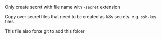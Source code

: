 Only create secret with file name with `-secret` extension

Copy over secret files that need to be created as k8s secrets. e.g. `ssh-key` files

This file also force git to add this folder
